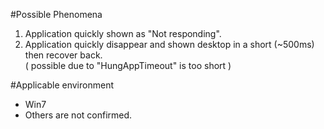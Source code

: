 #Possible Phenomena
1. Application quickly shown as "Not responding".
2. Application quickly disappear and shown desktop in a short (~500ms) then recover back.  
 ( possible due to "HungAppTimeout" is too short )

#Applicable environment
* Win7 
* Others are not confirmed.
